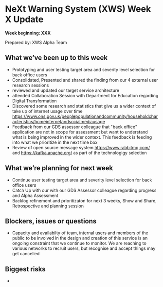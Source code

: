 # NeXt Warning System (XWS) Week X Update
**Week beginning: XXX** 

Prepared by: XWS Alpha Team

## What we’ve been up to this week

* Prototyping and user testing target area and severity level selection for back office users
* Consolidated, Presented and shared the finding from our 4 external user research sessions
* reviewed and updated our target service architecture
* attended Collaboration Session with Department for Education regarding Digital Transformation
* Discovered some research and statistics that give us a wider context of take up of internet usage over time https://www.ons.gov.uk/peoplepopulationandcommunity/householdcharacteristics/homeinternetandsocialmediausage
* Feedback from our GDS assessor colleague that "back office" application are not in scope for assessment but want to understand what is being improved in the wider context.  This feedback is feeding into what we prioritize in the next time box
* Review of open source message system https://www.rabbitmq.com/ and https://kafka.apache.org/ as part of the technologigy selection


## What we’re planning for next week

* Continue user testing target area and severity level selection for back office users
* Catch Up with our with our GDS Assessor colleague regarding progress and Alpha Assessment
* Backlog refinement and prioritizaton for next 3 weeks, Show and Share, Retrospective and planning session


## Blockers, issues or questions

* Capacity and availabilty of team, internal users and members of the public to be involved in the design and creation of this service is an ongoing constraint that we continue to monitor.  We are reaching to various networks to recruit users, but recognise and accept things may get cancelled

## Biggest risks

* 

